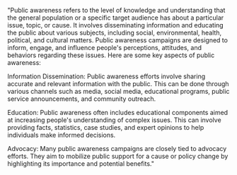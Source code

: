 "Public awareness refers to the level of knowledge and understanding that the general population or a specific target audience has about a particular issue, topic, or cause. It involves disseminating information and educating the public about various subjects, including social, environmental, health, political, and cultural matters. Public awareness campaigns are designed to inform, engage, and influence people's perceptions, attitudes, and behaviors regarding these issues. Here are some key aspects of public awareness:

Information Dissemination: Public awareness efforts involve sharing accurate and relevant information with the public. This can be done through various channels such as media, social media, educational programs, public service announcements, and community outreach.

Education: Public awareness often includes educational components aimed at increasing people's understanding of complex issues. This can involve providing facts, statistics, case studies, and expert opinions to help individuals make informed decisions.

Advocacy: Many public awareness campaigns are closely tied to advocacy efforts. They aim to mobilize public support for a cause or policy change by highlighting its importance and potential benefits."
 
